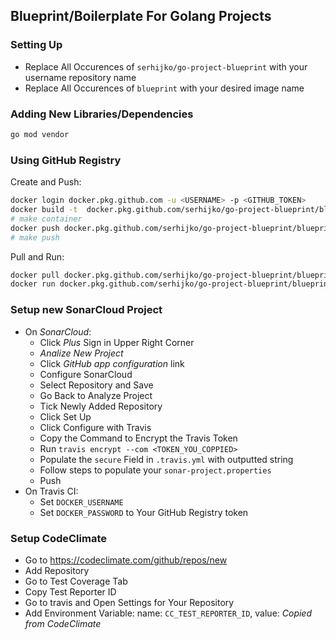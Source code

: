 ## Blueprint/Boilerplate For Golang Projects

<!-- [![Build Status](https://travis-ci.com/MartinHeinz/go-project-blueprint.svg?branch=master)](https://travis-ci.com/MartinHeinz/go-project-blueprint)
[![Maintainability Rating](https://sonarcloud.io/api/project_badges/measure?project=MartinHeinz_go-project-blueprint&metric=sqale_rating)](https://sonarcloud.io/dashboard?id=MartinHeinz_go-project-blueprint)
[![Test Coverage](https://api.codeclimate.com/v1/badges/ec7ebefe63609984cb5c/test_coverage)](https://codeclimate.com/github/MartinHeinz/go-project-blueprint/test_coverage)
[![Go Report Card](https://goreportcard.com/badge/github.com/MartinHeinz/go-project-blueprint)](https://goreportcard.com/report/github.com/MartinHeinz/go-project-blueprint) -->

### Setting Up
- Replace All Occurences of `serhijko/go-project-blueprint` with your username repository name
- Replace All Occurences of `blueprint` with your desired image name


### Adding New Libraries/Dependencies
```bash
go mod vendor
```

### Using GitHub Registry

Create and Push:

```bash
docker login docker.pkg.github.com -u <USERNAME> -p <GITHUB_TOKEN>
docker build -t  docker.pkg.github.com/serhijko/go-project-blueprint/blueprint:latest .
# make container
docker push docker.pkg.github.com/serhijko/go-project-blueprint/blueprint:latest
# make push
```

Pull and Run:

```bash
docker pull docker.pkg.github.com/serhijko/go-project-blueprint/blueprint:latest
docker run docker.pkg.github.com/serhijko/go-project-blueprint/blueprint:latest
```


### Setup new SonarCloud Project

- On _SonarCloud_:
    - Click _Plus_ Sign in Upper Right Corner
    - _Analize New Project_
    - Click _GitHub app configuration_ link
    - Configure SonarCloud
    - Select Repository and Save
    - Go Back to Analyze Project
    - Tick Newly Added Repository
    - Click Set Up
    - Click Configure with Travis
    - Copy the Command to Encrypt the Travis Token
    - Run `travis encrypt --com <TOKEN_YOU_COPPIED>`
    - Populate the `secure` Field in `.travis.yml` with outputted string
    - Follow steps to populate your `sonar-project.properties`
    - Push
- On Travis CI:
    - Set `DOCKER_USERNAME`
    - Set `DOCKER_PASSWORD` to Your GitHub Registry token

### Setup CodeClimate
- Go to <https://codeclimate.com/github/repos/new>
- Add Repository
- Go to Test Coverage Tab
- Copy Test Reporter ID
- Go to travis and Open Settings for Your Repository
- Add Environment Variable: name: `CC_TEST_REPORTER_ID`, value: _Copied from CodeClimate_